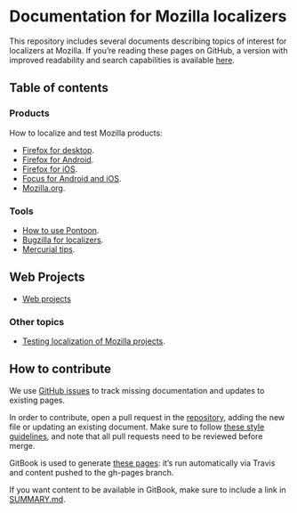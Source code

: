 # Documentation for Mozilla localizers

This repository includes several documents describing topics of interest for localizers at Mozilla. If you’re reading these pages on GitHub, a version with improved readability and search capabilities is available [here](https://mozilla-l10n.github.io/localizer-documentation).

## Table of contents

### Products

How to localize and test Mozilla products:
* [Firefox for desktop](products/firefox_desktop/README.md).
* [Firefox for Android](products/firefox_android/README.md).
* [Firefox for iOS](products/firefox_ios/README.md).
* [Focus for Android and iOS](products/focus/README.md).
* [Mozilla.org](products/mozilla_org/README.md).

### Tools

* [How to use Pontoon](tools/pontoon/README.md).
* [Bugzilla for localizers](misc/bugzilla_l10n.md).
* [Mercurial tips](tools/mercurial/README.md).

## Web Projects

* [Web projects](webprojects/README.md)

### Other topics

* [Testing localization of Mozilla projects](products/l10n_testing.md).

## How to contribute

We use [GitHub issues](https://github.com/mozilla-l10n/localizer-documentation/issues) to track missing documentation and updates to existing pages.

In order to contribute, open a pull request in the [repository](https://github.com/mozilla-l10n/localizer-documentation), adding the new file or updating an existing document. Make sure to follow [these style guidelines](https://github.com/mozilla-l10n/documentation/blob/master/misc/documentation_styleguide.md), and note that all pull requests need to be reviewed before merge.

GitBook is used to generate [these pages](https://mozilla-l10n.github.io/localizer-documentation): it’s run automatically via Travis and content pushed to the gh-pages branch.

If you want content to be available in GitBook, make sure to include a link in [SUMMARY.md](SUMMARY.md).
